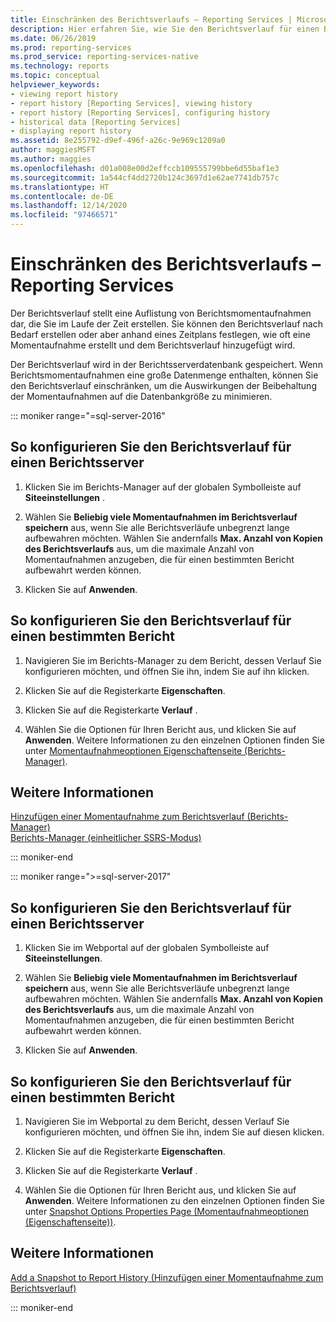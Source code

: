```yaml
---
title: Einschränken des Berichtsverlaufs – Reporting Services | Microsoft-Dokumentation
description: Hier erfahren Sie, wie Sie den Berichtsverlauf für einen Berichtsserver konfigurieren. Außerdem erfahren Sie, wie Sie den Berichtsverlauf für einen bestimmten Bericht konfigurieren.
ms.date: 06/26/2019
ms.prod: reporting-services
ms.prod_service: reporting-services-native
ms.technology: reports
ms.topic: conceptual
helpviewer_keywords:
- viewing report history
- report history [Reporting Services], viewing history
- report history [Reporting Services], configuring history
- historical data [Reporting Services]
- displaying report history
ms.assetid: 8e255792-d9ef-496f-a26c-9e969c1209a0
author: maggiesMSFT
ms.author: maggies
ms.openlocfilehash: d01a008e00d2effccb109555799bbe6d55baf1e3
ms.sourcegitcommit: 1a544cf4dd2720b124c3697d1e62ae7741db757c
ms.translationtype: HT
ms.contentlocale: de-DE
ms.lasthandoff: 12/14/2020
ms.locfileid: "97466571"
---
```

# <a name="limit-report-history---reporting-services"></a>Einschränken des Berichtsverlaufs – Reporting Services
  Der Berichtsverlauf stellt eine Auflistung von Berichtsmomentaufnahmen dar, die Sie im Laufe der Zeit erstellen. Sie können den Berichtsverlauf nach Bedarf erstellen oder aber anhand eines Zeitplans festlegen, wie oft eine Momentaufnahme erstellt und dem Berichtsverlauf hinzugefügt wird.  
  
 Der Berichtsverlauf wird in der Berichtsserverdatenbank gespeichert. Wenn Berichtsmomentaufnahmen eine große Datenmenge enthalten, können Sie den Berichtsverlauf einschränken, um die Auswirkungen der Beibehaltung der Momentaufnahmen auf die Datenbankgröße zu minimieren.  

::: moniker range="=sql-server-2016"
  
## <a name="to-configure-report-history-for-a-report-server"></a>So konfigurieren Sie den Berichtsverlauf für einen Berichtsserver  
  
1.  Klicken Sie im Berichts-Manager auf der globalen Symbolleiste auf **Siteeinstellungen** .  
  
2.  Wählen Sie **Beliebig viele Momentaufnahmen im Berichtsverlauf speichern** aus, wenn Sie alle Berichtsverläufe unbegrenzt lange aufbewahren möchten. Wählen Sie andernfalls **Max. Anzahl von Kopien des Berichtsverlaufs** aus, um die maximale Anzahl von Momentaufnahmen anzugeben, die für einen bestimmten Bericht aufbewahrt werden können.  
  
3.  Klicken Sie auf **Anwenden**.  
  
## <a name="to-configure-report-history-for-a-specific-report"></a>So konfigurieren Sie den Berichtsverlauf für einen bestimmten Bericht  
  
1.  Navigieren Sie im Berichts-Manager zu dem Bericht, dessen Verlauf Sie konfigurieren möchten, und öffnen Sie ihn, indem Sie auf ihn klicken.  
  
2.  Klicken Sie auf die Registerkarte **Eigenschaften**.  
  
3.  Klicken Sie auf die Registerkarte **Verlauf** .  
  
4.  Wählen Sie die Optionen für Ihren Bericht aus, und klicken Sie auf **Anwenden**. Weitere Informationen zu den einzelnen Optionen finden Sie unter [Momentaufnahmeoptionen Eigenschaftenseite (Berichts-Manager)](/previous-versions/sql/sql-server-2016/ms189952(v=sql.130)).  
  
## <a name="see-also"></a>Weitere Informationen  
 [Hinzufügen einer Momentaufnahme zum Berichtsverlauf &#40;Berichts-Manager&#41;](../../reporting-services/report-server/add-a-snapshot-to-report-history-report-manager.md)   
 [Berichts-Manager (einheitlicher SSRS-Modus)](../web-portal-ssrs-native-mode.md)  

::: moniker-end

::: moniker range=">=sql-server-2017"

## <a name="to-configure-report-history-for-a-report-server"></a>So konfigurieren Sie den Berichtsverlauf für einen Berichtsserver  
  
1.  Klicken Sie im Webportal auf der globalen Symbolleiste auf **Siteeinstellungen**.  
  
2.  Wählen Sie **Beliebig viele Momentaufnahmen im Berichtsverlauf speichern** aus, wenn Sie alle Berichtsverläufe unbegrenzt lange aufbewahren möchten. Wählen Sie andernfalls **Max. Anzahl von Kopien des Berichtsverlaufs** aus, um die maximale Anzahl von Momentaufnahmen anzugeben, die für einen bestimmten Bericht aufbewahrt werden können.  
  
3.  Klicken Sie auf **Anwenden**.  
  
## <a name="to-configure-report-history-for-a-specific-report"></a>So konfigurieren Sie den Berichtsverlauf für einen bestimmten Bericht  
  
1.  Navigieren Sie im Webportal zu dem Bericht, dessen Verlauf Sie konfigurieren möchten, und öffnen Sie ihn, indem Sie auf diesen klicken.  
  
2.  Klicken Sie auf die Registerkarte **Eigenschaften**.  
  
3.  Klicken Sie auf die Registerkarte **Verlauf** .  
  
4.  Wählen Sie die Optionen für Ihren Bericht aus, und klicken Sie auf **Anwenden**. Weitere Informationen zu den einzelnen Optionen finden Sie unter [Snapshot Options Properties Page (Momentaufnahmeoptionen (Eigenschaftenseite))](/previous-versions/sql/sql-server-2016/ms189952(v=sql.130)).  
  
## <a name="see-also"></a>Weitere Informationen  
 [Add a Snapshot to Report History (Hinzufügen einer Momentaufnahme zum Berichtsverlauf)](../../reporting-services/report-server/add-a-snapshot-to-report-history-report-manager.md)   

::: moniker-end
